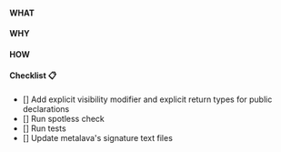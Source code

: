 #### WHAT


#### WHY


#### HOW


#### Checklist :clipboard:
- [] Add explicit visibility modifier and explicit return types for public declarations
- [] Run spotless check
- [] Run tests
- [] Update metalava's signature text files
